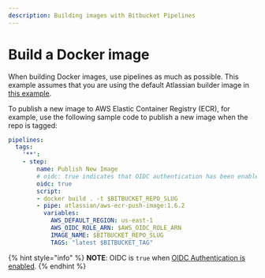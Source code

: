 ```yaml
---
description: Building images with Bitbucket Pipelines
---
```


# Build a Docker image

When building Docker images, use pipelines as much as possible. This example assumes that you are using the default Atlassian builder image in [this example](https://hub.docker.com/r/atlassian/default-image/).&#x20;

To publish a new image to AWS Elastic Container Registry (ECR), for example, use the following sample code to publish a new image when the repo is tagged:&#x20;

```yaml
pipelines:
  tags:
    '**': 
    - step: 
        name: Publish New Image
        # oidc: true indicates that OIDC authentication has been enabled.
        oidc: true  
        script:
        - docker build . -t $BITBUCKET_REPO_SLUG
        - pipe: atlassian/aws-ecr-push-image:1.6.2
          variables:
            AWS_DEFAULT_REGION: us-east-1
            AWS_OIDC_ROLE_ARN: $AWS_OIDC_ROLE_ARN
            IMAGE_NAME: $BITBUCKET_REPO_SLUG
            TAGS: "latest $BITBUCKET_TAG"           
```

{% hint style="info" %}
**NOTE**: OIDC is `true` when [OIDC Authentication is enabled](configure-bitbucket.md).&#x20;
{% endhint %}

